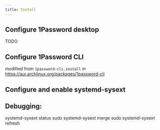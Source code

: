 ```yaml
---
title: Install 
---
```






## Configure 1Password desktop
TODO

## Configure 1Password CLI
modified from `1password-cli.install` in https://aur.archlinux.org/packages/1password-cli

## Configure and enable systemd-sysext

## Debugging:
systemd-sysext status
sudo systemd-sysext merge
sudo systemd-sysext refresh
